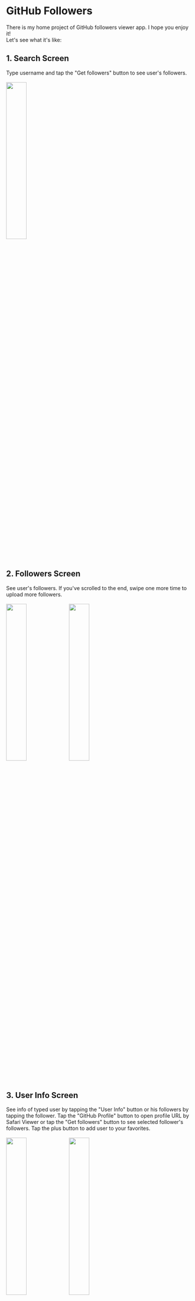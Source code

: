 # GitHub Followers
There is my home project of GitHub followers viewer app. I hope you enjoy it!
<br>
Let's see what it's like:

## 1. Search Screen
Type username and tap the "Get followers" button to see user's followers.
<br><br>
<img src="/Screenshots/01_SearchScreen.png" width="33%">

## 2. Followers Screen
See user's followers. If you've scrolled to the end, swipe one more time to upload more followers.
<br><br>
<img src="/Screenshots/02_FollowersScreen.png" width="33%"> <img src="/Screenshots/03_FollowersScreenLoading.png" width="33%">

## 3. User Info Screen
See info of typed user by tapping the "User Info" button or his followers by tapping the follower. Tap the "GitHub Profile" button to open profile URL by Safari Viewer or tap the "Get followers" button to see selected follower's followers. Tap the plus button to add user to your favorites.
<br><br>
<img src="/Screenshots/04_UserInfoScreen.png" width="33%"> <img src="/Screenshots/05_SafariScreen.png" width="33%">

## 4. Favorites Screen
See your favorite users. Tap the user to see his followers. Swipe left to delete user from favorites.
<br><br>
<img src="/Screenshots/06_FavoritesScreen.png" width="33%">

## 5. Custom Alert
Get system messages by pretty custom alert.
<br><br>
<img src="/Screenshots/07_CustomAlert.png" width="33%">

## 6. Dark Mode
GitHub Followers app supports dark mode. If you like dark colors - you will definitely like this!
<br><br>
<img src="/Screenshots/08_SearchScreen_dark.png" width="33%"> <img src="/Screenshots/09_FollowersScreen_dark.png" width="33%"> <img src="/Screenshots/10_UserInfoScreen_dark.png" width="33%"> <img src="/Screenshots/11_FavoritesScreen_dark.png" width="33%"> <img src="/Screenshots/12_CustomAlert_dark.png" width="33%">

## 7. RU Localization
Из России с любовью! GitHub Followers app is fully localized for Russia.
<br><br>
<img src="/Screenshots/13_SearchScreen_ru.png" width="33%"> <img src="/Screenshots/14_UserInfoScreen_ru.png" width="33%"> <img src="/Screenshots/15_FavoritesScreen_ru.png" width="33%"> <img src="/Screenshots/16_CustomAlert_ru.png" width="33%">

## Tech Side Overview
There is some tech details you should know about this app:
1. GitHub Followers app supports iOS 13 and higher;
2. No 3rd Party frameworks - Only native stuff;
3. 100% programmatic layout using UIKit - No SwiftUI/Xibs/Storyboards (except Launchscreen);
4. Adaptive UI for all iPhone screen sizes;
5. Dynamic Type support on User Info screen;
6. Data retrieval using GitHub API;
7. Diffable DataSource for Followers collectionview;
8. Storing favorites by Userdefaults;
9. App constants are separately stored in 'Constants.swift' file;
10. Unit&UI Testing;
11. Localization - GitHub app default language is Eng but it's also RU-localized.

## What's next
There's more to come. I'm currently working on my app optimization to make it more effecient and maintainable using SOLID principles. Stay tuned!
